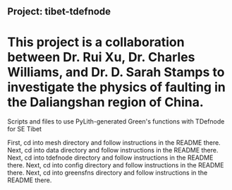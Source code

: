 ## Project: tibet-tdefnode
# This project is a collaboration between Dr. Rui Xu, Dr. Charles Williams, and Dr. D. Sarah Stamps to investigate the physics of faulting in the Daliangshan region of China. 
Scripts and files to use PyLith-generated Green's functions with TDefnode for SE Tibet

First, cd into mesh directory and follow instructions in the README there.
Next, cd into data directory and follow instructions in the README there.
Next, cd into tdefnode directory and follow instructions in the README there.
Next, cd into config directory and follow instructions in the README there.
Next, cd into greensfns directory and follow instructions in the README there.
